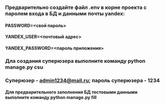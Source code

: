 ### Предварительно создайте файл .env в корне проекта с паролем входа в БД и данными почты yandex:  
####    PASSWORD=<свой пароль>  
####    YANDEX_USER=<почтовый адрес>  
####    YANDEX_PASSWORD=<пароль приложения>  
### Дла создания суперюзера выполните команду python manage.py csu
### Суперюзер - admin1234@mail.ru; пароль суперюзера - 1234  
#### Для предварительного заполнения БД тестовыми данными выполните команду python manage.py fill